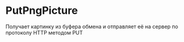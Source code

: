 # PutPngPicture
Получает картинку из буфера обмена и отправляет её на сервер по протоколу HTTP методом PUT

